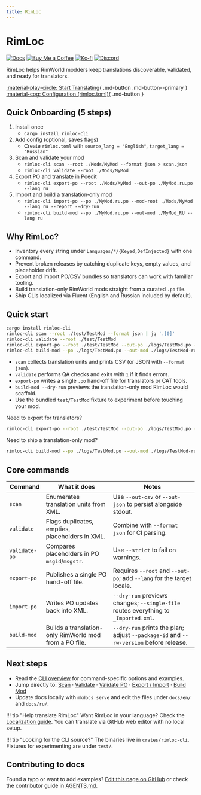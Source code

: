 ```yaml
---
title: RimLoc
---
```


# RimLoc

[![Docs](https://img.shields.io/badge/docs-GitHub%20Pages-blue)](https://0-danielviktorovich-0.github.io/RimLoc/) [![Buy Me a Coffee](https://img.shields.io/badge/Buy%20Me%20a%20Coffee-donate-FFDD00?logo=buymeacoffee&logoColor=black)](https://buymeacoffee.com/danielviktorovich) [![Ko‑fi](https://img.shields.io/badge/Ko%E2%80%91fi-support-FF5E5B?logo=ko-fi&logoColor=white)](https://ko-fi.com/danielviktorovich) [![Discord](https://img.shields.io/badge/discord-join-5865F2?logo=discord&logoColor=white)](https://discord.gg/g8w4fJ8b)

RimLoc helps RimWorld modders keep translations discoverable, validated, and ready for translators.

[:material-play-circle: Start Translating](guide/translators.md){ .md-button .md-button--primary }
[:material-cog: Configuration (rimloc.toml)](guide/configuration.md){ .md-button }

## Quick Onboarding (5 steps)

1) Install once
   - `cargo install rimloc-cli`
2) Add config (optional, saves flags)
   - Create `rimloc.toml` with `source_lang = "English"`, `target_lang = "Russian"`
3) Scan and validate your mod
   - `rimloc-cli scan --root ./Mods/MyMod --format json > scan.json`
   - `rimloc-cli validate --root ./Mods/MyMod`
4) Export PO and translate in Poedit
   - `rimloc-cli export-po --root ./Mods/MyMod --out-po ./MyMod.ru.po --lang ru`
5) Import and build a translation‑only mod
   - `rimloc-cli import-po --po ./MyMod.ru.po --mod-root ./Mods/MyMod --lang ru --report --dry-run`
   - `rimloc-cli build-mod --po ./MyMod.ru.po --out-mod ./MyMod_RU --lang ru`


## Why RimLoc?

- Inventory every string under `Languages/*/{Keyed,DefInjected}` with one command.
- Prevent broken releases by catching duplicate keys, empty values, and placeholder drift.
- Export and import PO/CSV bundles so translators can work with familiar tooling.
- Build translation-only RimWorld mods straight from a curated `.po` file.
- Ship CLIs localized via Fluent (English and Russian included by default).

## Quick start

```bash
cargo install rimloc-cli
rimloc-cli scan --root ./test/TestMod --format json | jq '.[0]'
rimloc-cli validate --root ./test/TestMod
rimloc-cli export-po --root ./test/TestMod --out-po ./logs/TestMod.po --lang ru
rimloc-cli build-mod --po ./logs/TestMod.po --out-mod ./logs/TestMod-ru --lang ru --dry-run
```

- `scan` collects translation units and prints CSV (or JSON with `--format json`).
- `validate` performs QA checks and exits with `1` if it finds errors.
- `export-po` writes a single `.po` hand-off file for translators or CAT tools.
- `build-mod --dry-run` previews the translation-only mod RimLoc would scaffold.
- Use the bundled `test/TestMod` fixture to experiment before touching your mod.

Need to export for translators?

```bash
rimloc-cli export-po --root ./test/TestMod --out-po ./logs/TestMod.po --lang ru
```

Need to ship a translation-only mod?

```bash
rimloc-cli build-mod --po ./logs/TestMod.po --out-mod ./logs/TestMod-ru --lang ru
```

## Core commands

| Command | What it does | Notes |
|---------|---------------|-------|
| `scan` | Enumerates translation units from XML. | Use `--out-csv` or `--out-json` to persist alongside stdout. |
| `validate` | Flags duplicates, empties, placeholders in XML. | Combine with `--format json` for CI parsing. |
| `validate-po` | Compares placeholders in PO `msgid`/`msgstr`. | Use `--strict` to fail on warnings. |
| `export-po` | Publishes a single PO hand-off file. | Requires `--root` and `--out-po`; add `--lang` for the target locale. |
| `import-po` | Writes PO updates back into XML. | `--dry-run` previews changes; `--single-file` routes everything to `_Imported.xml`. |
| `build-mod` | Builds a translation-only RimWorld mod from a PO file. | `--dry-run` prints the plan; adjust `--package-id` and `--rw-version` before release. |

## Next steps

- Read the [CLI overview](cli/index.md) for command-specific options and examples.
- Jump directly to: [Scan](cli/scan.md) · [Validate](cli/validate.md) · [Validate PO](cli/validate_po.md) · [Export / Import](cli/export_import.md) · [Build Mod](cli/build_mod.md)
- Update docs locally with `mkdocs serve` and edit the files under `docs/en/` and `docs/ru/`.

!!! tip "Help translate RimLoc"
    Want RimLoc in your language? Check the [Localization guide](community/localization.md). You can translate via GitHub web editor with no local setup.

!!! tip "Looking for the CLI source?"
    The binaries live in `crates/rimloc-cli`. Fixtures for experimenting are under `test/`.

## Contributing to docs

Found a typo or want to add examples? [Edit this page on GitHub](https://github.com/0-danielviktorovich-0/RimLoc/tree/main/docs/en/index.md) or check the contributor guide in [AGENTS.md](https://github.com/0-danielviktorovich-0/RimLoc/blob/main/AGENTS.md).

